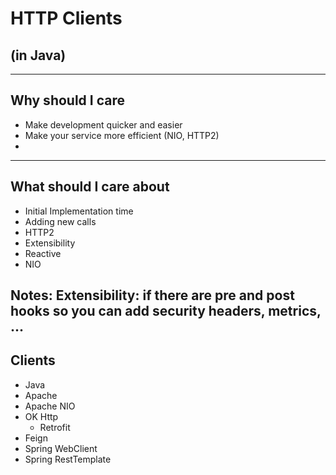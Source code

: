 # HTTP Clients
## (in Java)

---
## Why should I care

* Make development quicker and easier
* Make your service more efficient (NIO, HTTP2)
* 

---
## What should I care about

* Initial Implementation time
* Adding new calls
* HTTP2
* Extensibility
* Reactive
* NIO

Notes:
    Extensibility: if there are pre and post hooks so you can add security headers, metrics, ...
---

## Clients

* Java
* Apache
* Apache NIO
* OK Http
    * Retrofit
* Feign
* Spring WebClient
* Spring RestTemplate

